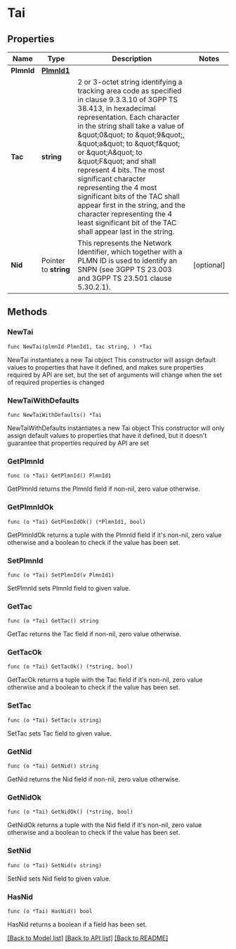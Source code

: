 # Tai

## Properties

Name | Type | Description | Notes
------------ | ------------- | ------------- | -------------
**PlmnId** | [**PlmnId1**](PlmnId1.md) |  | 
**Tac** | **string** | 2 or 3-octet string identifying a tracking area code as specified in clause 9.3.3.10  of 3GPP TS 38.413, in hexadecimal representation. Each character in the string shall  take a value of \&quot;0\&quot; to \&quot;9\&quot;, \&quot;a\&quot; to \&quot;f\&quot; or \&quot;A\&quot; to \&quot;F\&quot; and shall represent 4 bits. The most significant character representing the 4 most significant bits of the TAC shall  appear first in the string, and the character representing the 4 least significant bit  of the TAC shall appear last in the string.   | 
**Nid** | Pointer to **string** | This represents the Network Identifier, which together with a PLMN ID is used to identify an SNPN (see 3GPP TS 23.003 and 3GPP TS 23.501 clause 5.30.2.1).   | [optional] 

## Methods

### NewTai

`func NewTai(plmnId PlmnId1, tac string, ) *Tai`

NewTai instantiates a new Tai object
This constructor will assign default values to properties that have it defined,
and makes sure properties required by API are set, but the set of arguments
will change when the set of required properties is changed

### NewTaiWithDefaults

`func NewTaiWithDefaults() *Tai`

NewTaiWithDefaults instantiates a new Tai object
This constructor will only assign default values to properties that have it defined,
but it doesn't guarantee that properties required by API are set

### GetPlmnId

`func (o *Tai) GetPlmnId() PlmnId1`

GetPlmnId returns the PlmnId field if non-nil, zero value otherwise.

### GetPlmnIdOk

`func (o *Tai) GetPlmnIdOk() (*PlmnId1, bool)`

GetPlmnIdOk returns a tuple with the PlmnId field if it's non-nil, zero value otherwise
and a boolean to check if the value has been set.

### SetPlmnId

`func (o *Tai) SetPlmnId(v PlmnId1)`

SetPlmnId sets PlmnId field to given value.


### GetTac

`func (o *Tai) GetTac() string`

GetTac returns the Tac field if non-nil, zero value otherwise.

### GetTacOk

`func (o *Tai) GetTacOk() (*string, bool)`

GetTacOk returns a tuple with the Tac field if it's non-nil, zero value otherwise
and a boolean to check if the value has been set.

### SetTac

`func (o *Tai) SetTac(v string)`

SetTac sets Tac field to given value.


### GetNid

`func (o *Tai) GetNid() string`

GetNid returns the Nid field if non-nil, zero value otherwise.

### GetNidOk

`func (o *Tai) GetNidOk() (*string, bool)`

GetNidOk returns a tuple with the Nid field if it's non-nil, zero value otherwise
and a boolean to check if the value has been set.

### SetNid

`func (o *Tai) SetNid(v string)`

SetNid sets Nid field to given value.

### HasNid

`func (o *Tai) HasNid() bool`

HasNid returns a boolean if a field has been set.


[[Back to Model list]](../README.md#documentation-for-models) [[Back to API list]](../README.md#documentation-for-api-endpoints) [[Back to README]](../README.md)


